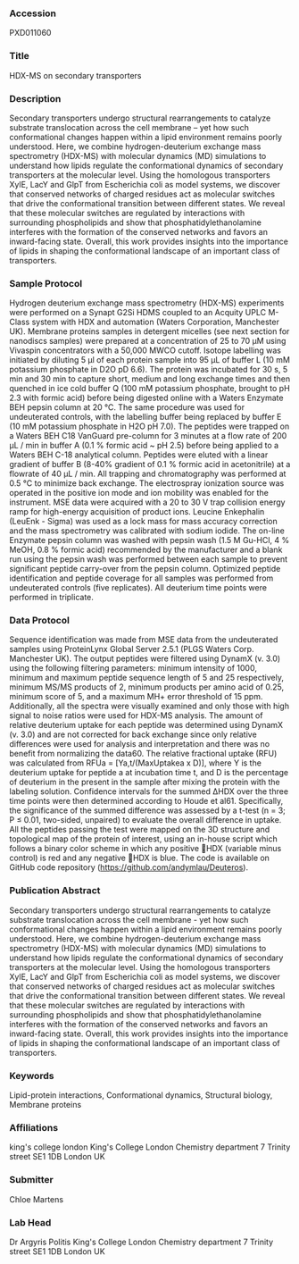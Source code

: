 ### Accession
PXD011060

### Title
HDX-MS on secondary transporters

### Description
Secondary transporters undergo structural rearrangements to catalyze substrate translocation across the cell membrane – yet how such conformational changes happen within a lipid environment remains poorly understood. Here, we combine hydrogen-deuterium exchange mass spectrometry (HDX-MS) with molecular dynamics (MD) simulations to understand how lipids regulate the conformational dynamics of secondary transporters at the molecular level. Using the homologous transporters XylE, LacY and GlpT from Escherichia coli as model systems, we discover that conserved networks of charged residues act as molecular switches that drive the conformational transition between different states. We reveal that these molecular switches are regulated by interactions with surrounding phospholipids and show that phosphatidylethanolamine interferes with the formation of the conserved networks and favors an inward-facing state. Overall, this work provides insights into the importance of lipids in shaping the conformational landscape of an important class of transporters.

### Sample Protocol
Hydrogen deuterium exchange mass spectrometry (HDX-MS) experiments were performed on a Synapt G2Si HDMS coupled to an Acquity UPLC M-Class system with HDX and automation (Waters Corporation, Manchester UK). Membrane proteins samples in detergent micelles (see next section for nanodiscs samples) were prepared at a concentration of 25 to 70 μM using Vivaspin concentrators with a 50,000 MWCO cutoff. Isotope labelling was initiated by diluting 5 μl of each protein sample into 95 μL of buffer L (10 mM potassium phosphate in D2O pD 6.6). The protein was incubated for 30 s, 5 min and 30 min to capture short, medium and long exchange times and then quenched in ice cold buffer Q (100 mM potassium phosphate, brought to pH 2.3 with formic acid) before being digested online with a Waters Enzymate BEH pepsin column at 20 °C. The same procedure was used for undeuterated controls, with the labelling buffer being replaced by buffer E (10 mM potassium phosphate in H2O pH 7.0). The peptides were trapped on a Waters BEH C18 VanGuard pre-column for 3 minutes at a flow rate of 200 μL / min in buffer A (0.1 % formic acid ~ pH 2.5) before being applied to a Waters BEH C-18 analytical column. Peptides were eluted with a linear gradient of buffer B (8-40% gradient of 0.1 % formic acid in acetonitrile) at a flowrate of 40 μL / min. All trapping and chromatography was performed at 0.5 °C to minimize back exchange. The electrospray ionization source was operated in the positive ion mode and ion mobility was enabled for the instrument. MSE data were acquired with a 20 to 30 V trap collision energy ramp for high-energy acquisition of product ions. Leucine Enkephalin (LeuEnk - Sigma) was used as a lock mass for mass accuracy correction and the mass spectrometry was calibrated with sodium iodide. The on-line Enzymate pepsin column was washed with pepsin wash (1.5 M Gu-HCl, 4 % MeOH, 0.8 % formic acid) recommended by the manufacturer and a blank run using the pepsin wash was performed between each sample to prevent significant peptide carry-over from the pepsin column. Optimized peptide identification and peptide coverage for all samples was performed from undeuterated controls (five replicates). All deuterium time points were performed in triplicate.

### Data Protocol
Sequence identification was made from MSE data from the undeuterated samples using ProteinLynx Global Server 2.5.1 (PLGS Waters Corp. Manchester UK). The output peptides were filtered using DynamX (v. 3.0) using the following filtering parameters: minimum intensity of 1000, minimum and maximum peptide sequence length of 5 and 25 respectively, minimum MS/MS products of 2, minimum products per amino acid of 0.25, minimum score of 5, and a maximum MH+ error threshold of 15 ppm. Additionally, all the spectra were visually examined and only those with high signal to noise ratios were used for HDX-MS analysis. The amount of relative deuterium uptake for each peptide was determined using DynamX (v. 3.0) and are not corrected for back exchange since only relative differences were used for analysis and interpretation and there was no benefit from normalizing the data60. The relative fractional uptake (RFU) was calculated from RFUa = [Ya,t/(MaxUptakea x D)], where Y is the deuterium uptake for peptide a at incubation time t, and D is the percentage of deuterium in the present in the sample after mixing the protein with the labeling solution. Confidence intervals for the summed ΔHDX over the three time points were then determined according to Houde et al61. Specifically, the significance of the summed difference was assessed by a t-test (n = 3; P ≤ 0.01, two-sided, unpaired) to evaluate the overall difference in uptake. All the peptides passing the test were mapped on the 3D structure and topological map of the protein of interest, using an in-house script which follows a binary color scheme in which any positive HDX (variable minus control) is red and any negative HDX is blue. The code is available on GitHub code repository (https://github.com/andymlau/Deuteros).

### Publication Abstract
Secondary transporters undergo structural rearrangements to catalyze substrate translocation across the cell membrane - yet how such conformational changes happen within a lipid environment remains poorly understood. Here, we combine hydrogen-deuterium exchange mass spectrometry (HDX-MS) with molecular dynamics (MD) simulations to understand how lipids regulate the conformational dynamics of secondary transporters at the molecular level. Using the homologous transporters XylE, LacY and GlpT from Escherichia coli as model systems, we discover that conserved networks of charged residues act as molecular switches that drive the conformational transition between different states. We reveal that these molecular switches are regulated by interactions with surrounding phospholipids and show that phosphatidylethanolamine interferes with the formation of the conserved networks and favors an inward-facing state. Overall, this work provides insights into the importance of lipids in shaping the conformational landscape of an important class of transporters.

### Keywords
Lipid-protein interactions, Conformational dynamics, Structural biology, Membrane proteins

### Affiliations
king's college london
King's College London Chemistry department 7 Trinity street SE1 1DB London UK

### Submitter
Chloe  Martens

### Lab Head
Dr Argyris Politis
King's College London Chemistry department 7 Trinity street SE1 1DB London UK


